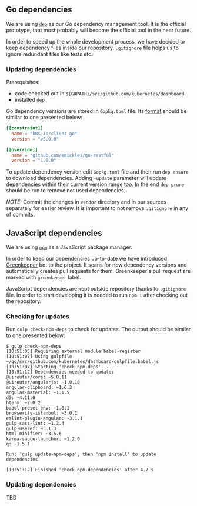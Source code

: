 ## Go dependencies

We are using [`dep`](https://github.com/golang/dep) as our Go dependency management tool. It is the official prototype, that most probably will become the official tool in the near future.

In order to speed up the whole development process, we have decided to keep dependency files inside our repository. `.gitignore` file helps us to ignore redundant files like tests etc.

### Updating dependencies

Prerequisites:
- code checked out in `${GOPATH}/src/github.com/kubernetes/dashboard`
- installed [`dep`](https://github.com/golang/dep)

Go dependency versions are stored in `Gopkg.toml` file. Its [format](https://github.com/golang/dep/blob/master/docs/Gopkg.toml.md) should be similar to one presented below:

```toml
[[constraint]]
  name = "k8s.io/client-go"
  version = "v5.0.0"

[[override]]
  name = "github.com/emicklei/go-restful"
  version = "1.0.0"
```

To update dependency version edit `Gopkg.toml` file and then run `dep ensure` to download dependencies. Adding `-update` parameter will update dependencies within their current version range too. In the end `dep prune` should be run to remove not used dependencies.

*NOTE:* Commit the changes in `vendor` directory and in our sources separately for easier review. It is important to not remove `.gitignore` in any of commits.

## JavaScript dependencies

We are using [`npm`](https://www.npmjs.com/) as a JavaScript package manager.

In order to keep our dependencies up-to-date we have introduced [Greenkeeper](https://greenkeeper.io/) bot to the project. It scans for new dependency versions and automatically creates pull requests for them. Greenkeeper's pull request are marked with `greenkeeper` label.

JavaScript dependencies are kept outside repository thanks to `.gitignore` file. In order to start developing it is needed to run `npm i` after checking out the repository.

### Checking for updates

Run `gulp check-npm-deps` to check for updates. The output should be similar to one presented below:

```
$ gulp check-npm-deps
[10:51:05] Requiring external module babel-register
[10:51:07] Using gulpfile ~/go/src/github.com/kubernetes/dashboard/gulpfile.babel.js
[10:51:07] Starting 'check-npm-deps'...
[10:51:12] Dependencies needed to update:
@uirouter/core: ~5.0.11
@uirouter/angularjs: ~1.0.10
angular-clipboard: ~1.6.2
angular-material: ~1.1.5
d3: ~4.11.0
hterm: ~2.0.2
babel-preset-env: ~1.6.1
browserify-istanbul: ~3.0.1
eslint-plugin-angular: ~3.1.1
gulp-sass-lint: ~1.3.4
gulp-useref: ~3.1.3
html-minifier: ~3.5.6
karma-sauce-launcher: ~1.2.0
q: ~1.5.1

Run: 'gulp update-npm-deps', then 'npm install' to update dependencies.

[10:51:12] Finished 'check-npm-dependencies' after 4.7 s
```

### Updating dependencies

TBD
